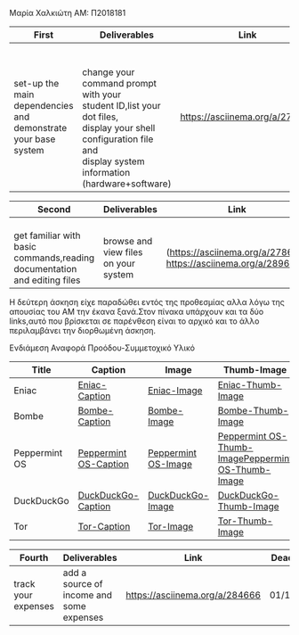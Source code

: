 Μαρία Χαλκιώτη 
ΑΜ: Π2018181

| First | Deliverables | Link | Deadline |
|-------------------------------------------------------------------|---------------------------------------------------------------------------------------------------------------------------------------------------------------------------------------|--------------------------------|------------|
| set-up the main dependencies and <br>demonstrate your base system | <br><br>change your command prompt with your <br>student ID,list your dot files, <br>display your shell configuration file and <br>display system information <br>(hardware+software) | https://asciinema.org/a/275706 | 20/10/2019 |




| Second | Deliverables | Link | Deadline | Commit |
|--------------------------------------------------------------------------------------|----------------------------------------------|-------------------------------------------------------------------------|------------|------------------------------------------|
| <br>get familiar with basic <br>commands,reading documentation <br>and editing files | <br>browse and view files <br>on your system | <br>(https://asciinema.org/a/278614)<br> https://asciinema.org/a/289663 | 03/11/2019 | 5d9789879c4f076b7e013b9221e98320e978fe32 |

Η δεύτερη άσκηση είχε παραδώθει εντός της προθεσμίας αλλα λόγω της απουσίας του ΑΜ την έκανα ξανά.Στον πίνακα υπάρχουν και τα δύο links,αυτό που βρίσκεται σε παρένθεση είναι το αρχικό και το άλλο περιλαμβάνει την διορθωμένη άσκηση.


Ενδιάμεση Αναφορά Προόδου-Συμμετοχικό Υλικό  

| Title | Caption  | Image  | Thumb-Image  |
|---------------|--------------------------------------------------------------------------------------------------|-----------------------------------------------------------------------------------------------|--------------------------------------------------------------------------------------------------------------------------------------------------------------------------------------------------------------------|
| Eniac | [Eniac-Caption](https://github.com/mariachlkt/gr/blob/gh-pages/_gallery/eniac.md) | [Eniac-Image](https://github.com/mariachlkt/gr/blob/gh-pages/images/eniac.jpg) | [Eniac-Thumb-Image](https://github.com/mariachlkt/gr/blob/gh-pages/images/eniac-thumb.jpg) |
| Bombe | [Bombe-Caption](https://github.com/mariachlkt/gr/blob/gh-pages/_gallery/bombe.md) | [Bombe-Image](https://github.com/mariachlkt/gr/blob/gh-pages/images/bombe.jpg) | [Bombe-Thumb-Image](https://github.com/mariachlkt/gr/blob/gh-pages/images/bombe-thumb.jpg) |
| Peppermint OS | [Peppermint OS-Caption](https://github.com/mariachlkt/gr/blob/gh-pages/_gallery/peppermintos.md) | [Peppermint OS-Image](https://github.com/mariachlkt/gr/blob/gh-pages/images/peppermintos.png) | [Peppermint OS-Thumb-Image](https://github.com/mariachlkt/gr/blob/gh-pages/images/peppermintos-thumb.png)[Peppermint OS-Thumb-Image](https://github.com/mariachlkt/gr/blob/gh-pages/images/peppermintos-thumb.png) |
| DuckDuckGo | [DuckDuckGo-Caption](https://github.com/mariachlkt/gr/blob/gh-pages/_gallery/ddg.md) | [DuckDuckGo-Image](https://github.com/mariachlkt/gr/blob/gh-pages/images/ddg.jpg) | [DuckDuckGo-Thumb-Image](https://github.com/mariachlkt/gr/blob/gh-pages/images/ddg-thumb.jpg) |
| Tor  | [Tor-Caption](https://github.com/mariachlkt/gr/blob/gh-pages/_gallery/tor.md) | [Tor-Image](https://github.com/mariachlkt/gr/blob/gh-pages/images/tor.png) | [Tor-Thumb-Image](https://github.com/mariachlkt/gr/blob/gh-pages/images/tor-thumb.png) |


| Fourth | Deliverables | Link  | Deadline |
|---------------------|------------------------------------------|--------------------------------|----------|
| track your expenses | add a source of income and some expenses | https://asciinema.org/a/284666 | 01/12/19 |
